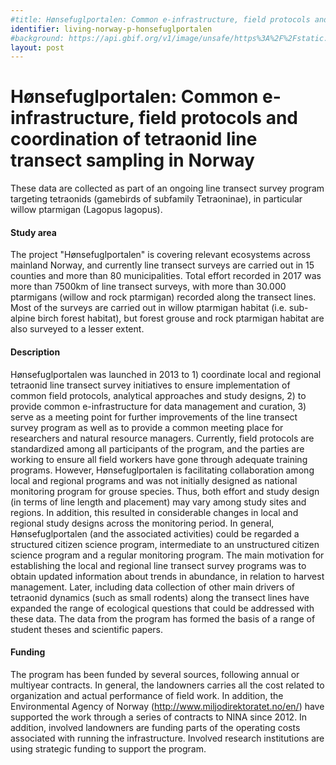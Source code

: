 ```yaml
---
#title: Hønsefuglportalen: Common e-infrastructure, field protocols and coordination of tetraonid line transect sampling in Norway
identifier: living-norway-p-honsefuglportalen
#background: https://api.gbif.org/v1/image/unsafe/https%3A%2F%2Fstatic.inaturalist.org%2Fphotos%2F58912610%2Foriginal.jpeg%3F1577953995
layout: post
---
```


# Hønsefuglportalen: Common e-infrastructure, field protocols and coordination of tetraonid line transect sampling in Norway

These data are collected as part of an ongoing line transect survey program targeting tetraonids (gamebirds of subfamily Tetraoninae), in particular willow ptarmigan (Lagopus lagopus).

#### Study area
The project "Hønsefuglportalen" is covering relevant ecosystems across mainland Norway, and currently line transect surveys are carried out in 15 counties and more than 80 municipalities. Total effort recorded in 2017 was more than 7500km of line transect surveys, with more than 30.000 ptarmigans (willow and rock ptarmigan) recorded along the transect lines. Most of the surveys are carried out in willow ptarmigan habitat (i.e. sub-alpine birch forest habitat), but forest grouse and rock ptarmigan habitat are also surveyed to a lesser extent.

#### Description
Hønsefuglportalen was launched in 2013 to 1) coordinate local and regional tetraonid line transect survey initiatives to ensure implementation of common field protocols, analytical approaches and study designs, 2) to provide common e-infrastructure for data management and curation, 3) serve as a meeting point for further improvements of the line transect survey program as well as to provide a common meeting place for researchers and natural resource managers. Currently, field protocols are standardized among all participants of the program, and the parties are working to ensure all field workers have gone through adequate training programs. However, Hønsefuglportalen is facilitating collaboration among local and regional programs and was not initially designed as national monitoring program for grouse species. Thus, both effort and study design (in terms of line length and placement) may vary among study sites and regions. In addition, this resulted in considerable changes in local and regional study designs across the monitoring period. In general, Hønsefuglportalen (and the associated activities) could be regarded a structured citizen science program, intermediate to an unstructured citizen science program and a regular monitoring program. The main motivation for establishing the local and regional line transect survey programs was to obtain updated information about trends in abundance, in relation to harvest management. Later, including data collection of other main drivers of tetraonid dynamics (such as small rodents) along the transect lines have expanded the range of ecological questions that could be addressed with these data. The data from the program has formed the basis of a range of student theses and scientific papers.

#### Funding
The program has been funded by several sources, following annual or multiyear contracts. In general, the landowners carries all the cost related to organization and actual performance of field work. In addition, the Environmental Agency of Norway (http://www.miljodirektoratet.no/en/) have supported the work through a series of contracts to NINA since 2012. In addition, involved landowners are funding parts of the operating costs associated with running the infrastructure. Involved research institutions are using strategic funding to support the program.











  


